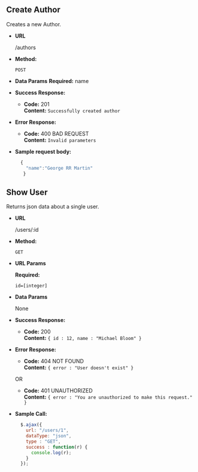 **Create Author**
----
  Creates a new Author.

* **URL**

  /authors

* **Method:**

  `POST`

* **Data Params**
   **Required:**
  name

* **Success Response:**

  * **Code:** 201 <br />
    **Content:** `Successfully created author`
 
* **Error Response:**

  * **Code:** 400 BAD REQUEST<br />
    **Content:** `Invalid parameters`

* **Sample request body:**

  ```javascript
    {
      "name":"George RR Martin"
     }
  ```
**Show User**
----
  Returns json data about a single user.

* **URL**

  /users/:id

* **Method:**

  `GET`
  
*  **URL Params**

   **Required:**
 
   `id=[integer]`

* **Data Params**

  None

* **Success Response:**

  * **Code:** 200 <br />
    **Content:** `{ id : 12, name : "Michael Bloom" }`
 
* **Error Response:**

  * **Code:** 404 NOT FOUND <br />
    **Content:** `{ error : "User doesn't exist" }`

  OR

  * **Code:** 401 UNAUTHORIZED <br />
    **Content:** `{ error : "You are unauthorized to make this request." }`

* **Sample Call:**

  ```javascript
    $.ajax({
      url: "/users/1",
      dataType: "json",
      type : "GET",
      success : function(r) {
        console.log(r);
      }
    });
  ```
